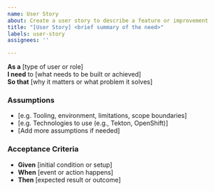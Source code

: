 ```yaml
---
name: User Story
about: Create a user story to describe a feature or improvement
title: "[User Story] <brief summary of the need>"
labels: user-story
assignees: ''

---
```


**As a** [type of user or role]  
**I need** to [what needs to be built or achieved]  
**So that** [why it matters or what problem it solves]

### Assumptions
- [e.g. Tooling, environment, limitations, scope boundaries]
- [e.g. Technologies to use (e.g., Tekton, OpenShift)]
- [Add more assumptions if needed]

### Acceptance Criteria
- **Given** [initial condition or setup]  
- **When** [event or action happens]  
- **Then** [expected result or outcome]

<!-- 
✅ Tip:
Use multiple Given/When/Then statements if needed.
Be as specific as possible so that the story is testable.
-->

